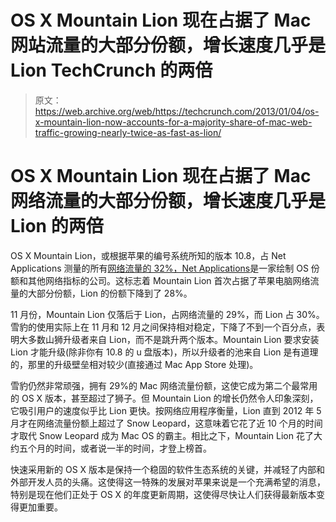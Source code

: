# OS X Mountain Lion 现在占据了 Mac 网站流量的大部分份额，增长速度几乎是 Lion TechCrunch 的两倍

> 原文：<https://web.archive.org/web/https://techcrunch.com/2013/01/04/os-x-mountain-lion-now-accounts-for-a-majority-share-of-mac-web-traffic-growing-nearly-twice-as-fast-as-lion/>

# OS X Mountain Lion 现在占据了 Mac 网络流量的大部分份额，增长速度几乎是 Lion 的两倍

OS X Mountain Lion，或根据苹果的编号系统所知的版本 10.8，占 Net Applications 测量的所有[网络流量的 32%，Net Applications](https://web.archive.org/web/20230127141209/http://www.netmarketshare.com/operating-system-market-share.aspx?qprid=10&qpcustomd=0&qpcustomb=*2&qpct=2&qptimeframe=M&qpsp=167&qpnp=1)是一家绘制 OS 份额和其他网络指标的公司。这标志着 Mountain Lion 首次占据了苹果电脑网络流量的大部分份额，Lion 的份额下降到了 28%。

11 月份，Mountain Lion 仅落后于 Lion，占网络流量的 29%，而 Lion 占 30%。雪豹的使用实际上在 11 月和 12 月之间保持相对稳定，下降了不到一个百分点，表明大多数山狮升级者来自 Lion，而不是跳升两个版本。Mountain Lion 要求安装 Lion 才能升级(除非你有 10.8 的 u 盘版本)，所以升级者的池来自 Lion 是有道理的，那里的升级壁垒相对较少(直接通过 Mac App Store 处理)。

雪豹仍然非常顽强，拥有 29%的 Mac 网络流量份额，这使它成为第二个最常用的 OS X 版本，甚至超过了狮子。但 Mountain Lion 的增长仍然令人印象深刻，它吸引用户的速度似乎比 Lion 更快。按网络应用程序衡量，Lion 直到 2012 年 5 月才在网络流量份额上超过了 Snow Leopard，这意味着它花了近 10 个月的时间才取代 Snow Leopard 成为 Mac OS 的霸主。相比之下，Mountain Lion 花了大约五个月的时间，或者说一半的时间，才登上榜首。

快速采用新的 OS X 版本是保持一个稳固的软件生态系统的关键，并减轻了内部和外部开发人员的头痛。这使得这一特殊的发展对苹果来说是一个充满希望的消息，特别是现在他们正处于 OS X 的年度更新周期，这使得尽快让人们获得最新版本变得更加重要。